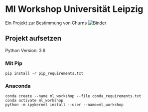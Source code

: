 # Ml Workshop Universität Leipzig
Ein Projekt zur Bestimmung von Churns
[![Binder](https://mybinder.org/badge_logo.svg)](https://mybinder.org/v2/gh/jmoeh/ml_workshop_resetup/master?filepath=churn_classification.ipynb)

## Projekt aufsetzen
Python Version: 3.6

### Mit Pip

```
pip install -r pip_requirements.txt
```

### Anaconda

```
conda create --name ml_workshop --file conda_requirements.txt
conda activate ml_workshop
python -m ipykernel install --user --name=ml_workshop
```

